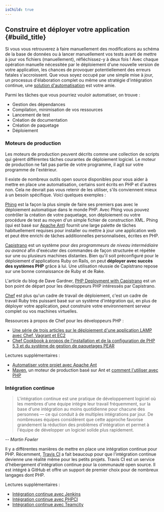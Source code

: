 ```yaml
---
isChild: true
---
```


## Construire et déployer votre application {#build_title}

Si vous vous retrouverez à faire manuellement des modifications au schéma de la base de données ou à lancer manuellement vos tests avant de mettre à jour vos fichiers (manuellement), réfléchissez-y à deux fois ! Avec chaque opération manuelle nécessitée par le déploiement d'une nouvelle version de votre application, les chances de provoquer potentiellement des erreurs fatales s'accroissent. Que vous soyez occupé par une simple mise à jour, un processus d'élaboration complet ou même une stratégie d'intégration continue, une [solution d'automatisation](http://en.wikipedia.org/wiki/Build_automation) est votre amie.

Parmi les tâches que vous pourriez vouloir automatiser, on trouve :

* Gestion des dépendances
* Compilation, minimisation de vos ressources
* Lancement de test
* Création de documentation
* Création de paquetage
* Déploiement


### Moteurs de production

Les moteurs de production peuvent décrits comme une collection de scripts qui gèrent différentes tâches courantes de déploiement logiciel. Le moteur de production ne fait pas partie de votre programme, il agit sur votre programme de l'extérieur.

Il existe de nombreux outils open source disponibles pour vous aider à mettre en place une automatisation, certains sont écrits en PHP et d'autres non. Cela ne devrait pas vous retenir de les utiliser, s'ils conviennent mieux à un besoin spécifique. Voici quelques exemples :

[Phing](http://www.phing.info/) est la façon la plus simple de faire ses premiers pas avec le déploiement automatique dans le monde PHP. Avec Phing vous pouvez contrôler la création de votre paquetage, son déploiement ou votre procédure de test au moyen d'un simple fichier de construction XML. Phing (qui est basé sur [Apache Ant](http://ant.apache.org/)) fournit une large palette de tâches habituellement requises pour installer ou mettre à jour une application web et peut être enrichi de tâches additionnelles personnalisées, écrites en PHP.

[Capistrano](https://github.com/capistrano/capistrano/wiki) est un système pour *des programmeurs de niveau intermédiaire ou avancé* afin d'exécuter des commandes de façon structurée et répétée sur une ou plusieurs machines distantes. Bien qu'il soit préconfiguré pour le déploiement d'applications Ruby on Rails, on peut **déployer avec succès des systèmes PHP** grâce à lui. Une utilisation réussie de Capistrano repose sur une bonne connaissance de Ruby et de Rake.

L'article du blog de Dave Gardner, [PHP Deployment with Capistrano](http://www.davegardner.me.uk/blog/2012/02/13/php-deployment-with-capistrano/) est un bon point de départ pour les développeurs PHP intéressés par Capistrano.

[Chef](http://www.opscode.com/chef/) est plus qu'un cadre de travail de déploiement, c'est un cadre de travail Ruby très puissant basé sur un système d'intégration qui, en plus de déployer votre application, peut construire votre environnement serveur complet ou vos machines virtuelles.

Ressources à propos de Chef pour les développeurs PHP :

* [Une série de trois articles sur le déploiement d'une application LAMP avec Chef, Vagrant et EC2](http://www.jasongrimes.org/2012/06/managing-lamp-environments-with-chef-vagrant-and-ec2-1-of-3/)
* [Chef Cookbook à propos de l'installation et de la configuration de PHP 5.3 et du système de gestion de paquetages PEAR](https://github.com/opscode-cookbooks/php)

Lectures supplémentaires :

* [Automatiser votre projet avec Apache Ant](http://net.tutsplus.com/tutorials/other/automate-your-projects-with-apache-ant/)
* [Maven](http://maven.apache.org/), un moteur de production basé sur Ant et [comment l'utiliser avec PHP](http://www.php-maven.org/)

### Intégration continue

> L'intégration continue est une pratique de développement logiciel où les membres d'une équipe intègre leur travail fréquemment, 
> sur la base d'une intégration au moins quotidienne pour chacune des personnes — ce qui conduit à de multiples intégrations par jour. De nombreuses équipes considèrent que cette 
> approche favorise grandement la réduction des problèmes d'intégration et permet à l'équipe de développer un logiciel solide plus 
> rapidement.

*-- Martin Fowler*

Il y a différentes manières de mettre en place une intégration continue pour PHP. Récemment, [Travis CI](https://travis-ci.org/) a fait beaucoup pour que l'intégration continue devienne une réalité même pour les petits projets. Travis CI est un service d'hébergement d'intégration continue pour la communauté open source. Il est intégré à GitHub et offre un support de premier choix pour de nombreux langages dont PHP.

Lectures supplémentaires :

* [Intégration continue avec Jenkins](http://jenkins-ci.org/)
* [Intégration continue avec PHPCI](http://www.phptesting.org/)
* [Intégration continue avec Teamcity](http://www.jetbrains.com/teamcity/)
